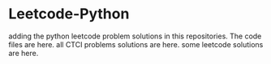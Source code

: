 # Leetcode-Python
adding the python leetcode problem solutions in this repositories. 
The code files are here.
all CTCI problems solutions are here.
some leetcode solutions are here.















































































































































































































































































































































































































































































































































































































































































































































































































































































































































































































































